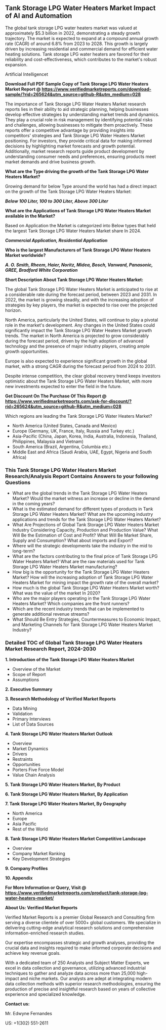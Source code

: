 <h2>Tank Storage LPG Water Heaters Market Impact of AI and Automation</h2><p>The global tank storage LPG water heaters market was valued at approximately $5.3 billion in 2022, demonstrating a steady growth trajectory. The market is expected to expand at a compound annual growth rate (CAGR) of around 6.8% from 2023 to 2028. This growth is largely driven by increasing residential and commercial demand for efficient water heating solutions. Tank storage LPG water heaters are favored for their reliability and cost-effectiveness, which contributes to the market's robust expansion.</p><p>Artificial Intelligencet</p><p id="" class=""><strong>Download Full PDF Sample Copy of Tank Storage LPG Water Heaters Market Report @ <a href="https://www.verifiedmarketreports.com/download-sample/?rid=265624&utm_source=github-R&utm_medium=028" target="_blank">https://www.verifiedmarketreports.com/download-sample/?rid=265624&utm_source=github-R&utm_medium=028</a></strong></p><p>The importance of&nbsp;Tank Storage LPG Water Heaters Market research reports lies in their ability to aid strategic planning, helping businesses develop effective strategies by understanding market trends and dynamics. They play a crucial role in risk management by identifying potential risks and challenges, allowing businesses to mitigate them proactively. These reports offer a competitive advantage by providing insights into competitors' strategies and Tank Storage LPG Water Heaters Market positioning. For investors, they provide critical data for making informed decisions by highlighting market forecasts and growth potential. Additionally, market research reports guide product development by understanding consumer needs and preferences, ensuring products meet market demands and drive business growth.</p><p><strong>What are the&nbsp;Type driving the growth of the Tank Storage LPG Water Heaters Market?</strong></p><p id="" class="">Growing demand for below Type around the world has had a direct impact on the growth of the Tank Storage LPG Water Heaters Market:</p><em><strong>Below 100 Liter, 100 to 300 Liter, Above 300 Liter</strong></em></p><strong>What are the&nbsp;Applications&nbsp;of Tank Storage LPG Water Heaters Market available in the Market?</strong></p><p id="" class="">Based on Application the Market is categorized into Below types that held the largest Tank Storage LPG Water Heaters Market share In 2024.</p><em><strong>Commercial Application, Residential Application</strong></em></p><strong>Who is the largest Manufacturers of Tank Storage LPG Water Heaters Market worldwide?</strong></p><p><em><strong>A. O. Smith, Rheem, Haier, Noritz, Midea, Bosch, Vanward, Panasonic, GREE, Bradford White Corporation</strong></em></p><p id="" class=""><strong>Short Description About Tank Storage LPG Water Heaters Market:</strong></p><p>The global Tank Storage LPG Water Heaters Market is anticipated to rise at a considerable rate during the forecast period, between 2023 and 2031. In 2022, the market is growing steadily, and with the increasing adoption of strategies by key players, the market is expected to rise over the projected horizon.</p><p>North America, particularly the United States, will continue to play a pivotal role in the market's development. Any changes in the United States could significantly impact the Tank Storage LPG Water Heaters Market growth trends. The market in North America is projected to grow considerably during the forecast period, driven by the high adoption of advanced technology and the presence of major industry players, creating ample growth opportunities.</p><p>Europe is also expected to experience significant growth in the global market, with a strong CAGR during the forecast period from 2024 to 2031.</p><p>Despite intense competition, the clear global recovery trend keeps investors optimistic about the Tank Storage LPG Water Heaters Market, with more new investments expected to enter the field in the future.</p><p id="" class=""><strong>Get Discount On The Purchase Of This Report @ <a href="https://www.verifiedmarketreports.com/ask-for-discount/?rid=265624&utm_source=github-R&utm_medium=028" target="_blank">https://www.verifiedmarketreports.com/ask-for-discount/?rid=265624&utm_source=github-R&utm_medium=028</a></strong></p>Which regions are leading the Tank Storage LPG Water Heaters Market?</p><ul><li>North America (United States, Canada and Mexico)</li><li>Europe (Germany, UK, France, Italy, Russia and Turkey etc.)</li><li>Asia-Pacific (China, Japan, Korea, India, Australia, Indonesia, Thailand, Philippines, Malaysia and Vietnam)</li><li>South America (Brazil, Argentina, Columbia etc.)</li><li>Middle East and Africa (Saudi Arabia, UAE, Egypt, Nigeria and South Africa)</li></ul><h3 id="" class="">This Tank Storage LPG Water Heaters Market Research/Analysis Report Contains Answers to your following Questions</h3><ul><li>What are the global trends in the Tank Storage LPG Water Heaters Market? Would the market witness an increase or decline in the demand in the coming years?</li><li>What is the estimated demand for different types of products in Tank Storage LPG Water Heaters Market? What are the upcoming industry applications and trends for the Tank Storage LPG Water Heaters Market?</li><li>What Are Projections of Global Tank Storage LPG Water Heaters Market Industry Considering Capacity, Production and Production Value? What Will Be the Estimation of Cost and Profit? What Will Be Market Share, Supply and Consumption? What about imports and Export?</li><li>Where will the strategic developments take the industry in the mid to long-term?</li><li>What are the factors contributing to the final price of Tank Storage LPG Water Heaters Market? What are the raw materials used for Tank Storage LPG Water Heaters Market manufacturing?</li><li>How big is the opportunity for the Tank Storage LPG Water Heaters Market? How will the increasing adoption of Tank Storage LPG Water Heaters Market for mining impact the growth rate of the overall market?</li><li>How much is the global Tank Storage LPG Water Heaters Market worth? What was the value of the market In 2020?</li><li>Who are the major players operating in the Tank Storage LPG Water Heaters Market? Which companies are the front runners?</li><li>Which are the recent industry trends that can be implemented to generate additional revenue streams?</li><li>What Should Be Entry Strategies, Countermeasures to Economic Impact, and Marketing Channels for Tank Storage LPG Water Heaters Market Industry?</li></ul><h3 id="" class="">Detailed TOC of Global Tank Storage LPG Water Heaters Market Research Report, 2024-2030</h3><p id="" class=""><strong>1. Introduction of the Tank Storage LPG Water Heaters Market</strong></p><ul><li>Overview of the Market</li><li>Scope of Report</li><li>Assumptions</li></ul><p id="" class=""><strong>2. Executive Summary</strong></p><p id="" class=""><strong>3. Research Methodology of Verified Market Reports</strong></p><ul><li>Data Mining</li><li>Validation</li><li>Primary Interviews</li><li>List of Data Sources</li></ul><p id="" class=""><strong>4. Tank Storage LPG Water Heaters Market Outlook</strong></p><ul><li>Overview</li><li>Market Dynamics</li><li>Drivers</li><li>Restraints</li><li>Opportunities</li><li>Porters Five Force Model</li><li>Value Chain Analysis</li></ul><p id="" class=""><strong>5. Tank Storage LPG Water Heaters Market, By Product</strong></p><p id="" class=""><strong>6. Tank Storage LPG Water Heaters Market, By Application</strong></p><p id="" class=""><strong>7. Tank Storage LPG Water Heaters Market, By Geography</strong></p><ul><li>North America</li><li>Europe</li><li>Asia Pacific</li><li>Rest of the World</li></ul><p id="" class=""><strong>8. Tank Storage LPG Water Heaters Market Competitive Landscape</strong></p><ul><li>Overview</li><li>Company Market Ranking</li><li>Key Development Strategies</li></ul><p id="" class=""><strong>9. Company Profiles</strong></p><p id="" class=""><strong>10. Appendix</strong></p><p id="" class=""><strong>For More Information or Query, Visit @ <a href="https://www.verifiedmarketreports.com/product/tank-storage-lpg-water-heaters-market/" target="_blank">https://www.verifiedmarketreports.com/product/tank-storage-lpg-water-heaters-market/</a></strong></p><p id="" class=""><strong>About Us: Verified Market Reports</strong></p><p id="" class="">Verified Market Reports is a premier Global Research and Consulting firm serving a diverse clientele of over 5000+ global customers. We specialize in delivering cutting-edge analytical research solutions and comprehensive information-enriched research studies.</p><p id="" class="">Our expertise encompasses strategic and growth analyses, providing the crucial data and insights required to make informed corporate decisions and achieve key revenue goals.</p><p id="" class="">With a dedicated team of 250 Analysts and Subject Matter Experts, we excel in data collection and governance, utilizing advanced industrial techniques to gather and analyze data across more than 25,000 high-impact and niche markets. Our analysts are adept at integrating modern data collection methods with superior research methodologies, ensuring the production of precise and insightful research based on years of collective experience and specialized knowledge.</p><p id="" class=""><strong>Contact us:</strong></p><p id="" class="">Mr. Edwyne Fernandes</p><p id="" class="">US: +1(302) 551-2611</p>